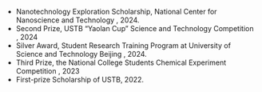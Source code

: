 - Nanotechnology Exploration Scholarship, National Center for Nanoscience and Technology , 2024.
- Second Prize, USTB “Yaolan Cup” Science and Technology Competition , 2024
- Silver Award, Student Research Training Program at University of Science and Technology Beijing , 2024.
- Third Prize, the National College Students Chemical Experiment Competition , 2023
- First-prize Scholarship of USTB, 2022.
